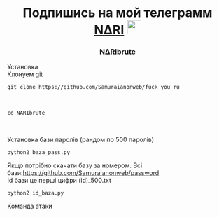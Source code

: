 <h1 align="center">Подпишись на мой телеграмм <a href="https://t.me/samurai_figure" target="_blank">N∆RI</a> 
<img src="https://github.com/blackcater/blackcater/raw/main/images/Hi.gif" height="32"/></h1>
<h3 align="center">N∆RIbrute</h3>
Установка<br>
Клонуем git <br>
 
```shell
git clone https://github.com/Samuraianonweb/fuck_you_ru
```
<br>
 
```shell
cd NARIbrute
```
<br>

Установка бази паролів (рандом по 500 паролів) <br>
```
python2 baza_pass.py
```
Якщо потрібно скачати базу за номером. Всі бази:https://github.com/Samuraianonweb/password<br>
Id бази це перші цифри (id)_500.txt<br>

```shell
python2 id_baza.py
```
Команда атаки <br>
 
```shell

```
